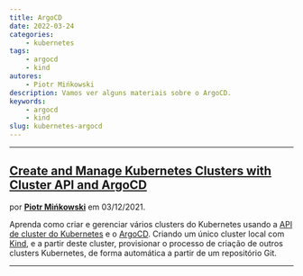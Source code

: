 ```yaml
---
title: ArgoCD
date: 2022-03-24
categories:
    - kubernetes
tags:
    - argocd
    - kind
autores:
    - Piotr Mińkowski
description: Vamos ver alguns materiais sobre o ArgoCD.
keywords:
    - argocd
    - kind
slug: kubernetes-argocd
---
```


---

## [Create and Manage Kubernetes Clusters with Cluster API and ArgoCD](https://piotrminkowski.com/2021/12/03/create-kubernetes-clusters-with-cluster-api-and-argocd/)

por [**Piotr Mińkowski**](/autores/piotr-mińkowski/) em 03/12/2021.

Aprenda como criar e gerenciar vários clusters do Kubernetes usando a [API de cluster do Kubernetes](https://cluster-api.sigs.k8s.io/) e o [ArgoCD](https://argo-cd.readthedocs.io/en/stable/). Criando um único cluster local com [Kind](https://kind.sigs.k8s.io/), e a partir deste cluster, provisionar o processo de criação de outros clusters Kubernetes, de forma automática a partir de um repositório Git.

---
